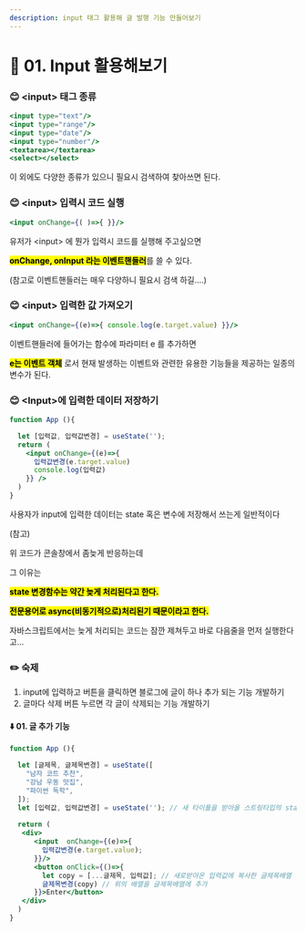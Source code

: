 ```yaml
---
description: input 태그 활용해 글 발행 기능 만들어보기
---
```


# 🧚 01. Input 활용해보기



### 😊 \<input> 태그 종류

```jsx
<input type="text"/>
<input type="range"/>
<input type="date"/>
<input type="number"/>
<textarea></textarea>
<select></select>
```

이 외에도 다양한 종류가 있으니 필요시 검색하여 찾아쓰면 된다.





### 😊 \<input> 입력시 코드 실행

```jsx
<input onChange={( )=>{ }}/>
```

유저가 \<input> 에 뭔가 입력시 코드를 실행해 주고싶으면

<mark style="background-color:yellow;">**onChange, onInput 라는 이벤트핸들러**</mark>를 쓸 수 있다.

(참고로 이벤트핸들러는 매우 다양하니 필요시 검색 하길....)





### 😊 \<input> 입력한 값 가져오기

```jsx
<input onChange={(e)=>{ console.log(e.target.value) }}/>
```

이벤트핸들러에 들어가는 함수에 파라미터 e 를 추가하면

<mark style="background-color:yellow;">**e는 이벤트 객체**</mark> 로서 현재 발생하는 이벤트와 관련한 유용한 기능들을 제공하는 일종의 변수가 된다.





### 😊 \<Input>에 입력한 데이터 저장하기

```jsx
function App (){

  let [입력값, 입력값변경] = useState('');
  return (
    <input onChange={(e)=>{ 
      입력값변경(e.target.value) 
      console.log(입력값)
    }} />
  )
}
```

사용자가 input에 입력한 데이터는 state 혹은 변수에 저장해서 쓰는게 일반적이다



(참고)

위 코드가 콘솔창에서 좀늦게 반응하는데&#x20;

그 이유는

<mark style="background-color:yellow;">**state 변경함수는 약간 늦게 처리된다고 한다.**</mark>&#x20;

<mark style="background-color:yellow;">**전문용어로 async(비동기적으로)처리된기 때문이라고 한다.**</mark>

자바스크립트에서는 늦게 처리되는 코드는 잠깐 제쳐두고 바로 다음줄을 먼저 실행한다고...





### ✏️ 숙제

1. input에 입력하고 버튼을 클릭하면 블로그에 글이 하나 추가 되는 기능 개발하기
2. 글마다 삭제 버튼 누르면 각 글이 삭제되는 기능 개발하기



#### ⬇️ 01. 글 추가 기능

```jsx
function App (){

  let [글제목, 글제목변경] = useState([
    "남자 코트 추천",
    "강남 우동 맛집",
    "파이썬 독학",
  ]);
  let [입력값, 입력값변경] = useState(''); // 새 타이틀을 받아올 스트링타입의 state 생성
  
  return (
   <div>
      <input  onChange={(e)=>{
        입력값변경(e.target.value);
      }}/>
      <button onClick={()=>{
        let copy = [...글제목, 입력값]; // 새로받아온 입력값에 복사한 글제목배열 복사해서 합침
        글제목변경(copy) // 위의 배열을 글제목배열에 추가
      }}>Enter</button>
   </div>
  )
}
```

